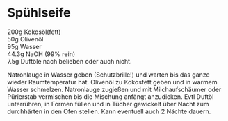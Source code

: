 Spühlseife
==========

200g Kokosöl(fett)  
50g Olivenöl  
95g Wasser  
44.3g NaOH (99% rein)  
7.5g Duftöle nach belieben oder auch nicht.  

Natronlauge in Wasser geben (Schutzbrille!) und warten bis das ganze wieder Raumtemperatur hat. Olivenöl zu Kokosfett geben und in warmem Wasser schmelzen.
Natronlauge zugießen und mit Milchaufschäumer oder Pürierstab vermischen bis die Mischung anfängt anzudicken. Evtl Duftöl unterrühren, in Formen füllen und in Tücher gewickelt über Nacht zum durchhärten in den Ofen stellen. Kann eventuell auch 2 Nächte dauern.
